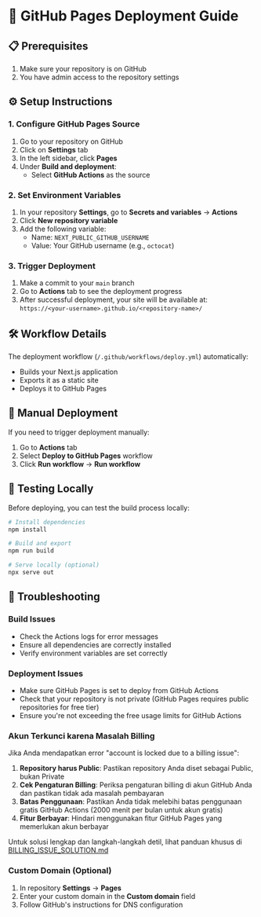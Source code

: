 # 🚀 GitHub Pages Deployment Guide

## 📋 Prerequisites

1. Make sure your repository is on GitHub
2. You have admin access to the repository settings

## ⚙️ Setup Instructions

### 1. Configure GitHub Pages Source

1. Go to your repository on GitHub
2. Click on **Settings** tab
3. In the left sidebar, click **Pages**
4. Under **Build and deployment**:
   - Select **GitHub Actions** as the source

### 2. Set Environment Variables

1. In your repository **Settings**, go to **Secrets and variables** → **Actions**
2. Click **New repository variable**
3. Add the following variable:
   - Name: `NEXT_PUBLIC_GITHUB_USERNAME`
   - Value: Your GitHub username (e.g., `octocat`)

### 3. Trigger Deployment

1. Make a commit to your `main` branch
2. Go to **Actions** tab to see the deployment progress
3. After successful deployment, your site will be available at:
   `https://<your-username>.github.io/<repository-name>/`

## 🛠️ Workflow Details

The deployment workflow (`/.github/workflows/deploy.yml`) automatically:

- Builds your Next.js application
- Exports it as a static site
- Deploys it to GitHub Pages

## 🔄 Manual Deployment

If you need to trigger deployment manually:

1. Go to **Actions** tab
2. Select **Deploy to GitHub Pages** workflow
3. Click **Run workflow** → **Run workflow**

## 🧪 Testing Locally

Before deploying, you can test the build process locally:

```bash
# Install dependencies
npm install

# Build and export
npm run build

# Serve locally (optional)
npx serve out
```

## 🔧 Troubleshooting

### Build Issues
- Check the Actions logs for error messages
- Ensure all dependencies are correctly installed
- Verify environment variables are set correctly

### Deployment Issues
- Make sure GitHub Pages is set to deploy from GitHub Actions
- Check that your repository is not private (GitHub Pages requires public repositories for free tier)
- Ensure you're not exceeding the free usage limits for GitHub Actions

### Akun Terkunci karena Masalah Billing
Jika Anda mendapatkan error "account is locked due to a billing issue":
1. **Repository harus Public**: Pastikan repository Anda diset sebagai Public, bukan Private
2. **Cek Pengaturan Billing**: Periksa pengaturan billing di akun GitHub Anda dan pastikan tidak ada masalah pembayaran
3. **Batas Penggunaan**: Pastikan Anda tidak melebihi batas penggunaan gratis GitHub Actions (2000 menit per bulan untuk akun gratis)
4. **Fitur Berbayar**: Hindari menggunakan fitur GitHub Pages yang memerlukan akun berbayar

Untuk solusi lengkap dan langkah-langkah detil, lihat panduan khusus di [BILLING_ISSUE_SOLUTION.md](BILLING_ISSUE_SOLUTION.md)

### Custom Domain (Optional)
1. In repository **Settings** → **Pages**
2. Enter your custom domain in the **Custom domain** field
3. Follow GitHub's instructions for DNS configuration